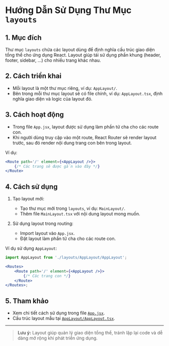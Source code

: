 # Hướng Dẫn Sử Dụng Thư Mục `layouts`

## 1. Mục đích

Thư mục `layouts` chứa các layout dùng để định nghĩa cấu trúc giao diện tổng thể cho ứng dụng React. Layout giúp tái sử dụng phần khung (header, footer, sidebar, ...) cho nhiều trang khác nhau.

## 2. Cách triển khai

-   Mỗi layout là một thư mục riêng, ví dụ: `AppLayout/`.
-   Bên trong mỗi thư mục layout sẽ có file chính, ví dụ: `AppLayout.tsx`, định nghĩa giao diện và logic của layout đó.

## 3. Cách hoạt động

-   Trong file `App.jsx`, layout được sử dụng làm phần tử cha cho các route con.
-   Khi người dùng truy cập vào một route, React Router sẽ render layout trước, sau đó render nội dung trang con bên trong layout.

Ví dụ:

```jsx
<Route path='/' element={<AppLayout />}>
	{/* Các trang sẽ được gắn vào đây */}
</Route>
```

## 4. Cách sử dụng

1. Tạo layout mới:

    - Tạo thư mục mới trong `layouts`, ví dụ: `MainLayout/`.
    - Thêm file `MainLayout.tsx` với nội dung layout mong muốn.

2. Sử dụng layout trong routing:
    - Import layout vào `App.jsx`.
    - Đặt layout làm phần tử cha cho các route con.

Ví dụ sử dụng `AppLayout`:

```jsx
import AppLayout from './layouts/AppLayout/AppLayout';

<Routes>
	<Route path='/' element={<AppLayout />}>
		{/* Các trang con */}
	</Route>
</Routes>;
```

## 5. Tham khảo

-   Xem chi tiết cách sử dụng trong file [`App.jsx`](../App.jsx).
-   Cấu trúc layout mẫu tại [`AppLayout/AppLayout.tsx`](./AppLayout/AppLayout.tsx).

---

> **Lưu ý:** Layout giúp quản lý giao diện tổng thể, tránh lặp lại code và dễ dàng mở rộng khi phát triển ứng dụng.

